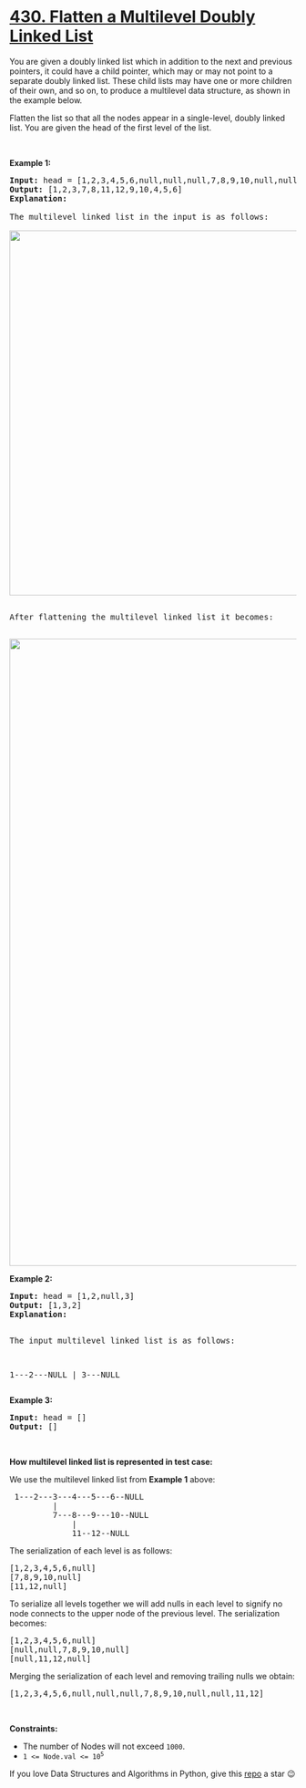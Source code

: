 # [430. Flatten a Multilevel Doubly Linked List][title]

<p>You are given a doubly linked list which in addition to the next and previous pointers, it could have a child pointer, which may or may not point to a separate doubly linked list. These child lists may have one or more children of their own, and so on, to produce a multilevel data structure, as shown in the example below.</p>
<p>Flatten the list so that all the nodes appear in a single-level, doubly linked list. You are given the head of the first level of the list.</p>
<p> </p>
<p><strong>Example 1:</strong></p>
<pre><strong>Input:</strong> head = [1,2,3,4,5,6,null,null,null,7,8,9,10,null,null,11,12]
<strong>Output:</strong> [1,2,3,7,8,11,12,9,10,4,5,6]
<strong>Explanation:
</strong>
The multilevel linked list in the input is as follows:

<img src="https://assets.leetcode.com/uploads/2018/10/12/multilevellinkedlist.png" style="width: 640px;"/>

After flattening the multilevel linked list it becomes:

<img src="https://assets.leetcode.com/uploads/2018/10/12/multilevellinkedlistflattened.png" style="width: 1100px;"/>
</pre>
<p><strong>Example 2:</strong></p>
<pre><strong>Input:</strong> head = [1,2,null,3]
<strong>Output:</strong> [1,3,2]
<strong>Explanation:

</strong>The input multilevel linked list is as follows:

  1---2---NULL
  |
  3---NULL
</pre>
<p><strong>Example 3:</strong></p>
<pre><strong>Input:</strong> head = []
<strong>Output:</strong> []
</pre>
<p> </p>
<p><strong>How multilevel linked list is represented in test case:</strong></p>
<p>We use the multilevel linked list from <strong>Example 1</strong> above:</p>
<pre> 1---2---3---4---5---6--NULL
         |
         7---8---9---10--NULL
             |
             11--12--NULL</pre>
<p>The serialization of each level is as follows:</p>
<pre>[1,2,3,4,5,6,null]
[7,8,9,10,null]
[11,12,null]
</pre>
<p>To serialize all levels together we will add nulls in each level to signify no node connects to the upper node of the previous level. The serialization becomes:</p>
<pre>[1,2,3,4,5,6,null]
[null,null,7,8,9,10,null]
[null,11,12,null]
</pre>
<p>Merging the serialization of each level and removing trailing nulls we obtain:</p>
<pre>[1,2,3,4,5,6,null,null,null,7,8,9,10,null,null,11,12]</pre>
<p> </p>
<p><strong>Constraints:</strong></p>
<ul>
<li>The number of Nodes will not exceed <code>1000</code>.</li>
<li><code>1 &lt;= Node.val &lt;= 10<sup>5</sup></code></li>
</ul>


If you love Data Structures and Algorithms in Python, give this [repo][me] a star :wink:

[title]: https://leetcode.com/problems/flatten-a-multilevel-doubly-linked-list
[me]: https://github.com/bumblebee211196/awesome-python-leetcode